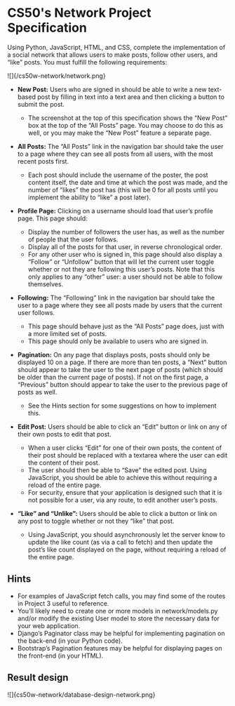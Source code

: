 # CS50's Network Project Specification
Using Python, JavaScript, HTML, and CSS, complete the implementation of a social network that allows users to make posts, follow other users, and “like” posts. You must fulfill the following requirements:

![]{/cs50w-network/network.png}

- **New Post:** Users who are signed in should be able to write a new text-based post by filling in text into a text area and then clicking a button to submit the post.
  - The screenshot at the top of this specification shows the “New Post” box at the top of the “All Posts” page. You may choose to do this as well, or you may make the “New Post” feature a separate page.

- **All Posts:** The “All Posts” link in the navigation bar should take the user to a page where they can see all posts from all users, with the most recent posts first.
  - Each post should include the username of the poster, the post content itself, the date and time at which the post was made, and the number of “likes” the post has (this will be 0 for all posts until you implement the ability to “like” a post later).

- **Profile Page:** Clicking on a username should load that user’s profile page. This page should:
  - Display the number of followers the user has, as well as the number of people that the user follows.
  - Display all of the posts for that user, in reverse chronological order.
  - For any other user who is signed in, this page should also display a “Follow” or “Unfollow” button that will let the current user toggle whether or not they are following this user’s posts. Note that this only applies to any “other” user: a user should not be able to follow themselves.

- **Following:** The “Following” link in the navigation bar should take the user to a page where they see all posts made by users that the current user follows.
  - This page should behave just as the “All Posts” page does, just with a more limited set of posts.
  - This page should only be available to users who are signed in.

- **Pagination:** On any page that displays posts, posts should only be displayed 10 on a page. If there are more than ten posts, a “Next” button should appear to take the user to the next page of posts (which should be older than the current page of posts). If not on the first page, a “Previous” button should appear to take the user to the previous page of posts as well.
  - See the Hints section for some suggestions on how to implement this.

- **Edit Post:** Users should be able to click an “Edit” button or link on any of their own posts to edit that post.
  - When a user clicks “Edit” for one of their own posts, the content of their post should be replaced with a textarea where the user can edit the content of their post.
  - The user should then be able to “Save” the edited post. Using JavaScript, you should be able to achieve this without requiring a reload of the entire page.
  - For security, ensure that your application is designed such that it is not possible for a user, via any route, to edit another user’s posts.

- **“Like” and “Unlike”:** Users should be able to click a button or link on any post to toggle whether or not they “like” that post.
  - Using JavaScript, you should asynchronously let the server know to update the like count (as via a call to fetch) and then update the post’s like count displayed on the page, without requiring a reload of the entire page.

## Hints
- For examples of JavaScript fetch calls, you may find some of the routes in Project 3 useful to reference.
- You’ll likely need to create one or more models in network/models.py and/or modify the existing User model to store the necessary data for your web application.
- Django’s Paginator class may be helpful for implementing pagination on the back-end (in your Python code).
- Bootstrap’s Pagination features may be helpful for displaying pages on the front-end (in your HTML).

## Result design

![]{cs50w-network/database-design-network.png}
